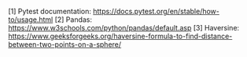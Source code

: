 [1] Pytest documentation: https://docs.pytest.org/en/stable/how-to/usage.html 
[2] Pandas: https://www.w3schools.com/python/pandas/default.asp
[3] Haversine: https://www.geeksforgeeks.org/haversine-formula-to-find-distance-between-two-points-on-a-sphere/
